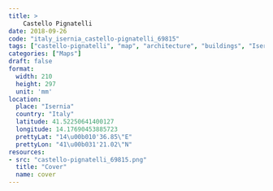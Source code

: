 ```yaml
---
title: > 
    Castello Pignatelli
date: 2018-09-26
code: "italy_isernia_castello-pignatelli_69815"
tags: ["castello-pignatelli", "map", "architecture", "buildings", "Isernia", "Italy"]
categories: ["Maps"]
draft: false
format:
  width: 210
  height: 297
  unit: 'mm'
location:
  place: "Isernia"
  country: "Italy"
  latitude: 41.52250641400127
  longitude: 14.17690453885723
  prettyLat: "14\u00b010'36.85\"E"
  prettyLon: "41\u00b031'21.02\"N"
resources:
- src: "castello-pignatelli_69815.png"
  title: "Cover"
  name: cover
---
```

